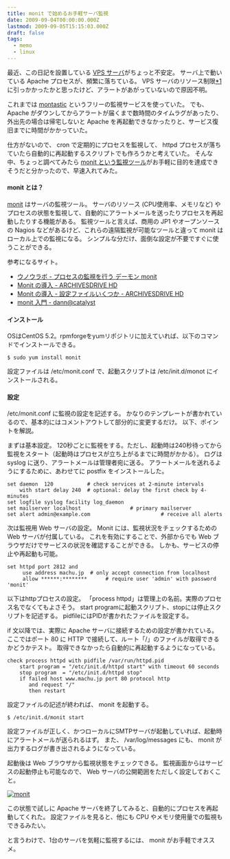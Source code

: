 ```yaml
---
title: monit で始めるお手軽サーバ監視
date: 2009-09-04T00:00:00.000Z
lastmod: 2009-09-05T15:15:03.000Z
draft: false
tags:
  - memo
  - linux
---
```


最近、この日記を設置している [VPS サーバ](/posts/20080919/p01)がちょっと不安定。 サーバ上で動いている Apache プロセスが、頻繁に落ちている。 VPS サーバのリソース制限[\*1](# "特にメモリ制限が120MBと厳しい")に引っかかったかと思ったけど、アラートがあがっていないので原因不明。

これまでは [montastic](http://www.montastic.com/) というフリーの監視サービスを使っていた。 でも、 Apache がダウンしてからアラートが届くまで数時間のタイムラグがあったり、外出先の場合は帰宅しないと Apache を再起動できなかったりと、サービス復旧までに時間がかかっていた。

仕方がないので、 cron で定期的にプロセスを監視して、 httpd プロセスが落ちていたら自動的に再起動するスクリプトでも作ろうかと考えていた。 そんな中、ちょっと調べてみたら [monit という監視ツール](http://mmonit.com/monit/)がお手軽に目的を達成できそうだと分かったので、早速入れてみた。

#### monit とは？

[monit](http://mmonit.com/monit/) はサーバの監視ツール。 サーバのリソース (CPU使用率、メモリなど) やプロセスの状態を監視して、自動的にアラートメールを送ったりプロセスを再起動したりする機能がある。 監視ツールと言えば、商用の JP1 やオープンソースの Nagios などがあるけど、これらの遠隔監視が可能なツールと違って monit はローカル上での監視になる。 シンプルな分だけ、面倒な設定が不要ですぐに使うことができる。

参考になるサイト。

- [ウノウラボ - プロセスの監視を行う デーモン monit](http://labs.unoh.net/2008/03/_monit.html)
- [Monit の導入 - ARCHIVESDRIVE HD](http://d.hatena.ne.jp/donbulinux/20090731/1249073898)
- [Monit の導入 - 設定ファイルいくつか - ARCHIVESDRIVE HD](http://d.hatena.ne.jp/donbulinux/20090801/1249076307)
- [monit 入門 - dann@catalyst](http://catalyst.g.hatena.ne.jp/dann/20080321/1206099550)

#### インストール

OSはCentOS 5.2。rpmforgeをyumリポジトリに加えていれば、以下のコマンドでインストールできる。

```
$ sudo yum install monit
```

設定ファイルは /etc/monit.conf で、起動スクリプトは /etc/init.d/monot にインストールされる。

#### 設定

/etc/monit.conf に監視の設定を記述する。 かなりのテンプレートが書かれているので、基本的にはコメントアウトして部分的に変更するだけ。 以下、ポイントを解説。

まずは基本設定。 120秒ごとに監視をする。ただし、起動時は240秒待ってから監視をスタート（起動時はプロセスが立ち上がるまでに時間がかかる）。 ログは syslog に送り、アラートメールは管理者宛に送る。 アラートメールを送れるようにするために、あわせてに postfix をインストールした。

```
set daemon  120           # check services at 2-minute intervals
    with start delay 240  # optional: delay the first check by 4-minutes
set logfile syslog facility log_daemon
set mailserver localhost                # primary mailserver
set alert admin@example.com                       # receive all alerts
```

次は監視用 Web サーバの設定。 Monit には、監視状況をチェックするための Web サーバが付属している。 これを有効にすることで、外部からでも Web ブラウザだけでサービスの状況を確認することができる。 しかも、サービスの停止や再起動も可能。

```
set httpd port 2812 and
     use address machu.jp  # only accept connection from localhost
     allow ******:********      # require user 'admin' with password 'monit'
```

以下はhttpプロセスの設定。 「process httpd」は管理上の名前。実際のプロセス名でなくてもよさそう。 start programに起動スクリプト、stopには停止スクリプトを記述する。 pidfileにはPIDが書かれたファイルを設定する。

if 文以降では、実際に Apache サーバに接続するための設定が書かれている。 ここではポート 80 に HTTP で接続して、ルート「/」のファイルが取得できるかどうかテスト。 取得できなかったら自動的に再起動するようになっている。

```
check process httpd with pidfile /var/run/httpd.pid
    start program = "/etc/init.d/httpd start" with timeout 60 seconds
    stop program  = "/etc/init.d/httpd stop"
    if failed host www.machu.jp port 80 protocol http
       and request "/"
       then restart
```

設定ファイルの記述が終われば、 monit を起動する。

```
$ /etc/init.d/monit start
```

設定ファイルが正しく、かつローカルにSMTPサーバが起動していれば、起動時にアラートメールが送られるはず。 また、 /var/log/messages にも、 monit が出力するログが書き出されるようになっている。

起動後は Web ブラウザから監視状態をチェックできる。 監視画面からはサービスの起動停止も可能なので、 Web サーバの公開範囲をただしく設定しておくこと。

[![monit](https://farm4.staticflickr.com/3526/3889928678_eb59fc3029_m.jpg "monit")](http://www.flickr.com/photos/machu/3889928678/)

この状態で試しに Apache サーバを終了してみると、自動的にプロセスを再起動してくれた。 設定ファイルを見ると、他にも CPU やメモリ使用量での監視もできるみたい。

と言うわけで、1台のサーバを気軽に監視するには、 monit がお手軽でオススメ。
